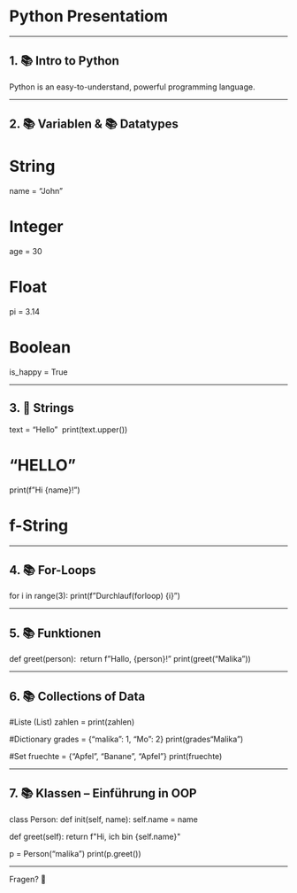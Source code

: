 



# Python Presentatiom


---

## 1. 📚 Intro to Python

Python is an easy-to-understand, powerful programming language.





---

## 2. 📚 Variablen & 📚 Datatypes

# String     
name = “John”        
# Integer    
age = 30            
# Float      
pi = 3.14           
# Boolean    
is_happy = True      






---

## 3. 🧩 Strings

text = “Hello” 
print(text.upper())     
# “HELLO” 
print(f”Hi {name}!”)    
# f-String






---

## 4. 📚 For-Loops

for i in range(3): print(f”Durchlauf(forloop) {i}”)





---

## 5. 📚 Funktionen

def greet(person): 
return f”Hallo, {person}!”
print(greet(“Malika”))







---

## 6. 📚 Collections of Data




#Liste (List)
zahlen = print(zahlen) 

#Dictionary
grades = {“malika”: 1, “Mo”: 2} print(grades“Malika”)  

#Set
fruechte = {“Apfel”, “Banane”, “Apfel”} print(fruechte)  







---

## 7. 📚 Klassen – Einführung in OOP

class Person: def init(self, name): self.name = name



def greet(self):
    return f"Hi, ich bin {self.name}"





p = Person(“malika”) print(p.greet())




---



Fragen? 🚀







